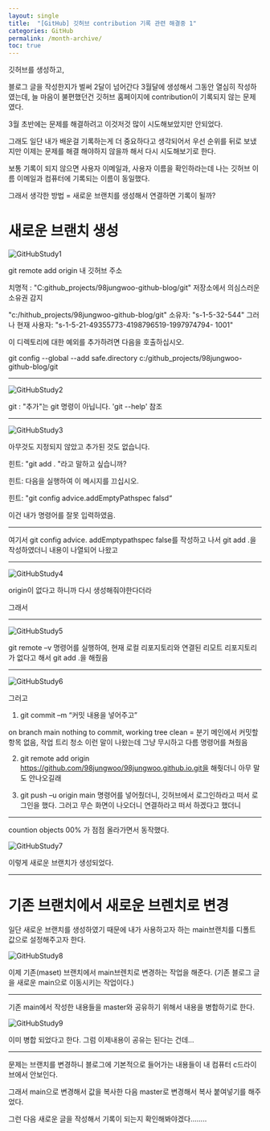 ```yaml
---
layout: single
title:  "[GitHub] 깃허브 contribution 기록 관련 해결중 1"
categories: GitHub
permalink: /month-archive/
toc: true
---
```


깃허브를 생성하고, 

블로그 글을 작성한지가 벌써 2달이 넘어간다 3월달에 생성해서 그동안 열심히 작성하였는데, 늘 마음이 불편했던건 깃허브 홈페이지에 contribution이 기록되지 않는 문제였다. 

3월 초반에는 문제를 해결하려고 이것저것 많이 시도해보았지만 안되었다. 

그래도 일단 내가 배운걸 기록하는게 더 중요하다고 생각되어서 우선 순위를 뒤로 보냈지만 이제는 문제를 해결 해야하지 않을까 해서 다시 시도해보기로 한다. 


보통 기록이 되지 않으면 사용자 이메일과, 사용자 이름을 확인하라는데 나는 깃허브 이름 이메일과 컴퓨터에 기록되는 이름이 동일했다. 







그래서 생각한 방법 = 새로운 브랜치를 생성해서 연결하면 기록이 될까?




# 새로운 브랜치 생성 

![GitHubStudy1](https:/images/2023-05-21-githubStudy/githubStudy1.png)


git remote add origin 내 깃허브 주소

치명적 : "C:github_projects/98jungwoo-github-blog/git" 저장소에서 의심스러운 소유권 감지

"c:/hithub_projects/98jungwoo-github-blog/git" 소유자: "s-1-5-32-544" 그러나 현재 사용자: "s-1-5-21-49355773-4198796519-1997974794- 1001"

이 디렉토리에 대한 예외를 추가하려면 다음을 호출하십시오.

 git config --global --add safe.directory c:/github_projects/98jungwoo-github-blog/git

---------------------------------------------------------

![GitHubStudy2](https:/images/2023-05-21-githubStudy/githubStudy2.png)

git : "추가"는 git 명령이 아닙니다. 'git --help' 참조

---------------------------------------------------------

![GitHubStudy3](https:/images/2023-05-21-githubStudy/githubStudy3.png)


아무것도 지정되지 않았고 추가된 것도 없습니다.

힌트: "git add . "라고 말하고 싶습니까?

힌트: 다음을 실행하여 이 메시지를 끄십시오.

힌트: "git config advice.addEmptyPathspec falsd“



이건 내가 명령어를 잘못 입력하였음.


---------------------------------------------------------

여기서 git config advice. addEmptypathspec false를 작성하고 나서 
git add .을 작성하였더니 내용이 나열되어 나왔고 

----------------------------------------------------------

![GitHubStudy4](https:/images/2023-05-21-githubStudy/githubStudy4.png)

origin이 없다고 하니까 다시 생성해줘야한다더라 

그래서 

---------------------------------------------------------

![GitHubStudy5](https:/images/2023-05-21-githubStudy/githubStudy5.png)

git remote –v 명령어를 실행하여, 현재 로컬 리포지토리와 연결된 리모트 리포지토리가 없다고 해서 git add .을 해줬음 

---------------------------------------------------------

![GitHubStudy6](https:/images/2023-05-21-githubStudy/githubStudy6.png)

그러고 

1. git commit –m “커밋 내용을 넣어주고” 


on branch main nothing to commit, working tree clean = 분기 메인에서 커밋할 항목 없음, 작업 트리 청소
이런 말이 나왔는데 그냥 무시하고 다름 명령어를 쳐줬음


2. git remote add origin https://github.com/98jungwoo/98jungwoo.github.io.git을 해줫더니 아무 말도 안나오길래


3. git push –u origin main 명령어를 넣어줬더니, 
깃허브에서 로그인하라고 떠서 로그인을 했다. 
그러고 무슨 화면이 나오더니 연결하라고 떠서 하겠다고 했더니

---------------------------------------------------------

countion objects 00% 가 점점 올라가면서 동작했다.

![GitHubStudy7](https:/images/2023-05-21-githubStudy/githubStudy7.png)

이렇게 새로운 브랜치가 생성되었다.



---------------------------------------------------------


# 기존 브랜치에서 새로운 브렌치로 변경


일단 새로운 브랜치를 생성하였기 때문에 내가 사용하고자 하는 main브랜치를 디폴트값으로 설정해주고자 한다.

![GitHubStudy8](https:/images/2023-05-21-githubStudy/githubStudy8.png)

이제 기존(maset) 브랜치에서 main브렌치로 변경하는 작업을 해준다. (기존 블로그 글을 새로운 main으로 이동시키는 작업이다.)



---------------------------------------------------------

기존 main에서 작성한 내용들을 master와 공유하기 위해서 내용을 병합하기로 한다. 

![GitHubStudy9](https:/images/2023-05-21-githubStudy/githubStudy9.png)

이미 병합 되었다고 한다. 그럼 이제내용이 공유는 된다는 건데... 





---------------------------------------------------------


문제는 브랜치를 변경하니 블로그에 기본적으로 들어가는 내용들이 내 컴퓨터 c드라이브에서 안보인다.

그래서 main으로 변경해서 값을 복사한 다음 master로 변경해서 복사 붙여넣기를 해주었다. 


그런 다음 새로운 글을 작성해서 기록이 되는지 확인해봐야겠다........







